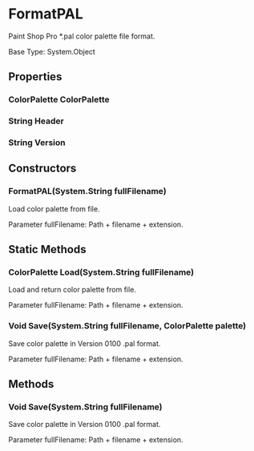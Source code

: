 # FormatPAL

Paint Shop Pro *.pal color palette file format.

Base Type: System.Object

## Properties

### ColorPalette ColorPalette

### String Header

### String Version

## Constructors

### FormatPAL(System.String fullFilename)

Load color palette from file.

Parameter fullFilename: Path + filename + extension.  

## Static Methods

### ColorPalette Load(System.String fullFilename)

Load and return color palette from file.

Parameter fullFilename: Path + filename + extension.  

### Void Save(System.String fullFilename, ColorPalette palette)

Save color palette in Version 0100 .pal format.

Parameter fullFilename: Path + filename + extension.  

## Methods

### Void Save(System.String fullFilename)

Save color palette in Version 0100 .pal format.

Parameter fullFilename: Path + filename + extension.  

